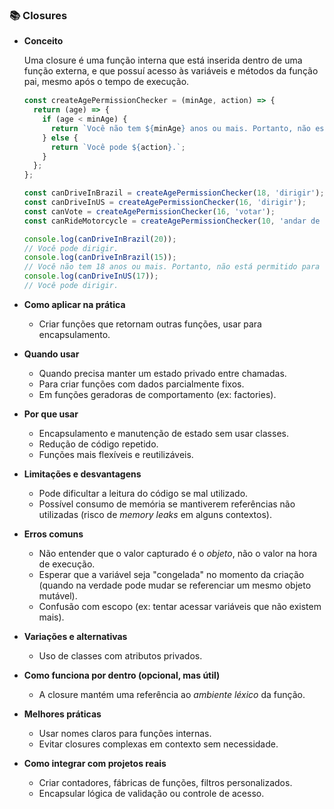 ### 📚 Closures

- **Conceito**
  <p style="margin-bottom: 15px;">Uma closure é uma função interna que está inserida dentro de uma função externa, e que possuí acesso às variáveis e métodos da função pai, mesmo após o tempo de execução.</p>

  ```js
  const createAgePermissionChecker = (minAge, action) => {
    return (age) => {
      if (age < minAge) {
        return `Você não tem ${minAge} anos ou mais. Portanto, não está permitido para ${action}.`;
      } else {
        return `Você pode ${action}.`;
      }
    };
  };

  const canDriveInBrazil = createAgePermissionChecker(18, 'dirigir');
  const canDriveInUS = createAgePermissionChecker(16, 'dirigir');
  const canVote = createAgePermissionChecker(16, 'votar');
  const canRideMotorcycle = createAgePermissionChecker(10, 'andar de moto');

  console.log(canDriveInBrazil(20));
  // Você pode dirigir.
  console.log(canDriveInBrazil(15));
  // Você não tem 18 anos ou mais. Portanto, não está permitido para dirigir.
  console.log(canDriveInUS(17));
  // Você pode dirigir.
  ```

- **Como aplicar na prática**

  - Criar funções que retornam outras funções, usar para encapsulamento.

- **Quando usar**

  - Quando precisa manter um estado privado entre chamadas.
  - Para criar funções com dados parcialmente fixos.
  - Em funções geradoras de comportamento (ex: factories).

- **Por que usar**

  - Encapsulamento e manutenção de estado sem usar classes.
  - Redução de código repetido.
  - Funções mais flexíveis e reutilizáveis.

- **Limitações e desvantagens**

  - Pode dificultar a leitura do código se mal utilizado.
  - Possível consumo de memória se mantiverem referências não utilizadas (risco de _memory leaks_ em alguns contextos).

- **Erros comuns**

  - Não entender que o valor capturado é o _objeto_, não o valor na hora de execução.
  - Esperar que a variável seja "congelada" no momento da criação (quando na verdade pode mudar se referenciar um mesmo objeto mutável).
  - Confusão com escopo (ex: tentar acessar variáveis que não existem mais).

- **Variações e alternativas**

  - Uso de classes com atributos privados.

- **Como funciona por dentro (opcional, mas útil)**

  - A closure mantém uma referência ao _ambiente léxico_ da função.

- **Melhores práticas**

  - Usar nomes claros para funções internas.
  - Evitar closures complexas em contexto sem necessidade.

- **Como integrar com projetos reais**
  - Criar contadores, fábricas de funções, filtros personalizados.
  - Encapsular lógica de validação ou controle de acesso.
